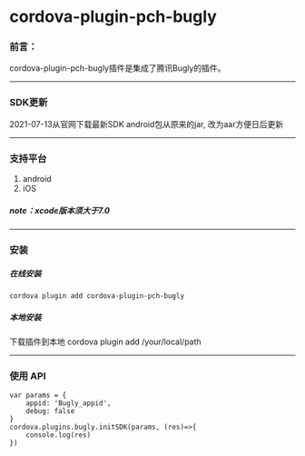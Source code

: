 # cordova-plugin-pch-bugly
### 前言：
cordova-plugin-pch-bugly插件是集成了腾讯Bugly的插件。

****
### SDK更新
2021-07-13从官网下载最新SDK
android包从原来的jar, 改为aar方便日后更新

****
### 支持平台
1. android
2. iOS
##### note：xcode版本须大于7.0

****
### 安装
##### 在线安装
    cordova plugin add cordova-plugin-pch-bugly

##### 本地安装
下载插件到本地
    cordova plugin add /your/local/path
    
****
### 使用 API
	var params = {
		appid: 'Bugly_appid',
		debug: false
	}
	cordova.plugins.bugly.initSDK(params, (res)=>{
		console.log(res)
	})